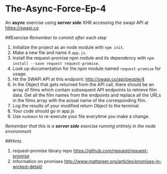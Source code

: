 # The-Async-Force-Ep-4
An **async** exercise using **server side** XHR accessing the swapi API at https://swapi.co

##Exercise
*Remember to commit after each step*

1. Initialize the project as an node module with `npm init`.
1. Make a new file and name it `app.js`.
1. Install the request-promise npm nodule and its dependency with `npm install --save request request-promise`.
1. Look up documentation for the npm module named `request-promise` for usage.
1. Hit the SWAPI API at this endpoint: http://swapi.co/api/people/4
1. In the Object that gets returned from the API call, there should be an array of films which contain
   subsequent API endpoints to retrieve film data.  Get all the film names from the endpoints and replace all the
   URLs in the films array with the actual name of the corresponding film.
1. Log the results of your modified return Object to the terminal.
1. Your code should go in app.js
1. Use `nodemon` to re-execute your file everytime you make a change.

*Remember that this is a **server side** exercise running entirely in the node environment*


##Hints
1. request-promise library repo https://github.com/request/request-promise
2. Information on promises http://www.mattgreer.org/articles/promises-in-wicked-detail/
